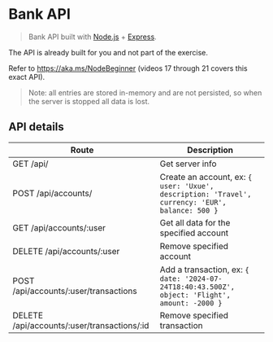# Bank API

> Bank API built with [Node.js](https://nodejs.org) + [Express](https://expressjs.com/).

The API is already built for you and not part of the exercise.

Refer to https://aka.ms/NodeBeginner (videos 17 through 21 covers this exact API).

> Note: all entries are stored in-memory and are not persisted, so when the server is stopped all data is lost.

## API details

Route                                        | Description
---------------------------------------------|------------------------------------
GET    /api/                                 | Get server info
POST   /api/accounts/                        | Create an account, ex: `{ user: 'Uxue', description: 'Travel', currency: 'EUR', balance: 500 }`
GET    /api/accounts/:user                   | Get all data for the specified account
DELETE /api/accounts/:user                   | Remove specified account
POST   /api/accounts/:user/transactions      | Add a transaction, ex: `{ date: '2024-07-24T18:40:43.500Z', object: 'Flight', amount: -2000 }`
DELETE  /api/accounts/:user/transactions/:id | Remove specified transaction

